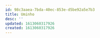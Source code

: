 ```yaml
---
id: 98c3aaea-7bda-40ec-853e-d5be92a5e7b3
title: Uminho
desc: ''
updated: 1613060317926
created: 1613060317926
---
```


